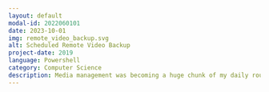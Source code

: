 ```yaml
---
layout: default
modal-id: 2022060101
date: 2023-10-01
img: remote_video_backup.svg
alt: Scheduled Remote Video Backup
project-date: 2019
language: Powershell
category: Computer Science
description: Media management was becoming a huge chunk of my daily routine so I decided to automate it, creating a scheduled Powershell script to download video files from a fleet of Blackmagic Design Hyperdeck video recorders. The script searches for recorders distributed across several production networks, traversing all storage media on each recorder, ignoring missing or damaged SD cards/external SSDs. All media files on the recorder are downloaded via FTP, uploaded to a remote samba share and then removed from the recorder, reclaiming storage space for future video recordings. This process standardises file naming, filing footage into folders based on location (determined by IP address), date and camera position. Configurable logs are created, noting success/failure of the job including any missing/unreachable recorders, copy errors and/or unavailable storage media, enabling technical staff on site to troubleshoot and remedy issues. Footage is now available off site immediately after processing (via a Samba share), ready for remote production/editing staff soon after filming. This script saves up to 3 hours of manual media transfer and archival work every day, greatly increasing my productivity during peak production periods. 
---
```

